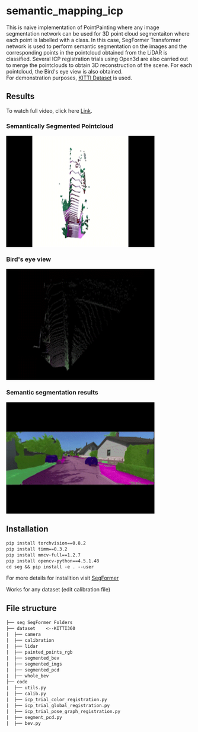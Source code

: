 # semantic_mapping_icp

This is naive implementation of PointPainting where any image segmentation network can be used for 3D point cloud segmentaiton where each point is labelled with a class. In this case, SegFormer Transformer network is used to perform semantic segmentation on the images and the corresponding points in the pointcloud obtained from the LiDAR is classified. Several ICP registration trials using Open3d are also carried out to merge the pointclouds to obtain 3D reconstruction of the scene. For each pointcloud, the Bird's eye view is also obtained.
<br> For demonstration purposes, [KITTI Dataset](https://www.cvlibs.net/datasets/kitti/) is used.

## Results

To watch full video, click here [Link]().

### Semantically Segmented Pointcloud
<img src="./results/pcd_gif.gif"  align="center" width="400" height="300"/>


### Bird's eye view
<img src="./results/pcd_seg_gif.gif"  align="center" width="400" height="300"/>

### Semantic segmentation results
<img src="./results/seg_img_gif.gif"  align="center" width="400" height="300"/>


## Installation

```
pip install torchvision==0.8.2
pip install timm==0.3.2
pip install mmcv-full==1.2.7
pip install opencv-python==4.5.1.48
cd seg && pip install -e . --user
```

For more details for installtion visit [SegFormer](https://github.com/NVlabs/SegFormer)

Works for any dataset (edit calibration file)



## File structure

    ├── seg SegFormer Folders
    ├── dataset    <--KITTI360
    |  ├── camera
    |  ├── calibration
    |  ├── lidar
    |  ├── painted_points_rgb
    |  ├── segmented_bev
    |  ├── segmented_imgs
    |  ├── segmented_pcd
    |  ├── whole_bev
    ├── code
    |  ├── utils.py 
    |  ├── calib.py
    |  ├── icp_trial_color_registration.py
    |  ├── icp_trial_global_registration.py
    |  ├── icp_trial_pose_graph_registration.py
    |  ├── segment_pcd.py
    |  ├── bev.py


